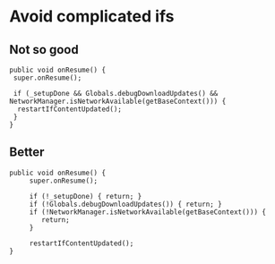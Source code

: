 # Avoid complicated ifs #

## Not so good ##
    public void onResume() {
     super.onResume();
    
     if (_setupDone && Globals.debugDownloadUpdates() && NetworkManager.isNetworkAvailable(getBaseContext())) {
      restartIfContentUpdated();
     }
    }

## Better ##

    public void onResume() {
	     super.onResume();
	     
	     if (!_setupDone) { return; }
	     if (!Globals.debugDownloadUpdates()) { return; }
	     if (!NetworkManager.isNetworkAvailable(getBaseContext())) { 
			return;
		 }
	    
	     restartIfContentUpdated();
    }



    

